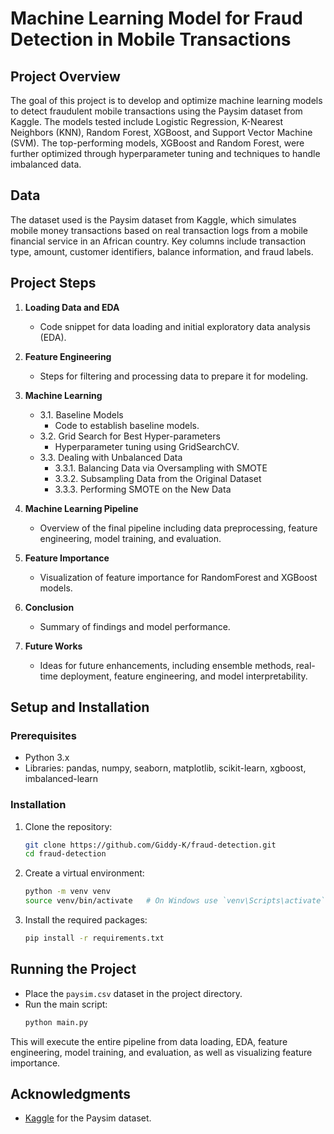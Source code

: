 # Machine Learning Model for Fraud Detection in Mobile Transactions

## Project Overview
The goal of this project is to develop and optimize machine learning models to detect fraudulent mobile transactions using the Paysim dataset from Kaggle. The models tested include Logistic Regression, K-Nearest Neighbors (KNN), Random Forest, XGBoost, and Support Vector Machine (SVM). The top-performing models, XGBoost and Random Forest, were further optimized through hyperparameter tuning and techniques to handle imbalanced data.

## Data
The dataset used is the Paysim dataset from Kaggle, which simulates mobile money transactions based on real transaction logs from a mobile financial service in an African country. Key columns include transaction type, amount, customer identifiers, balance information, and fraud labels.

## Project Steps
1. **Loading Data and EDA**
    - Code snippet for data loading and initial exploratory data analysis (EDA).
  
2. **Feature Engineering**
    - Steps for filtering and processing data to prepare it for modeling.

3. **Machine Learning**
    - 3.1. Baseline Models
        - Code to establish baseline models.
    - 3.2. Grid Search for Best Hyper-parameters
        - Hyperparameter tuning using GridSearchCV.
    - 3.3. Dealing with Unbalanced Data
        - 3.3.1. Balancing Data via Oversampling with SMOTE
        - 3.3.2. Subsampling Data from the Original Dataset
        - 3.3.3. Performing SMOTE on the New Data

4. **Machine Learning Pipeline**
    - Overview of the final pipeline including data preprocessing, feature engineering, model training, and evaluation.

5. **Feature Importance**
    - Visualization of feature importance for RandomForest and XGBoost models.

6. **Conclusion**
    - Summary of findings and model performance.

7. **Future Works**
    - Ideas for future enhancements, including ensemble methods, real-time deployment, feature engineering, and model interpretability.

## Setup and Installation

### Prerequisites
- Python 3.x
- Libraries: pandas, numpy, seaborn, matplotlib, scikit-learn, xgboost, imbalanced-learn

### Installation
1. Clone the repository:
    ```bash
    git clone https://github.com/Giddy-K/fraud-detection.git
    cd fraud-detection
    ```

2. Create a virtual environment:
    ```bash
    python -m venv venv
    source venv/bin/activate   # On Windows use `venv\Scripts\activate`
    ```

3. Install the required packages:
    ```bash
    pip install -r requirements.txt
    ```

## Running the Project
- Place the `paysim.csv` dataset in the project directory.
- Run the main script:
    ```bash
    python main.py
    ```

This will execute the entire pipeline from data loading, EDA, feature engineering, model training, and evaluation, as well as visualizing feature importance.

## Acknowledgments
- [Kaggle](https://www.kaggle.com/) for the Paysim dataset.
